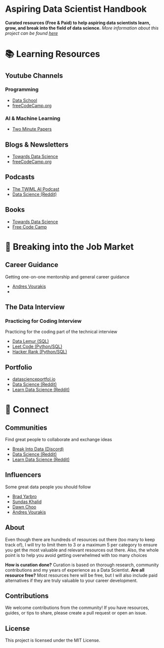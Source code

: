 # Aspiring Data Scientist Handbook

**Curated resources (Free & Paid) to help aspiring data scientists learn, grow, and break into the field of data science.** *More information about this project can be found [here](#about)*

# 📚 Learning Resources

## Youtube Channels

### Programming
- [Data School](https://www.youtube.com/@dataschool/videos)
- [freeCodeCamp.org](https://www.youtube.com/@freecodecamp/videos)

### AI & Machine Learning 
- [Two Minute Papers](https://www.youtube.com/@TwoMinutePapers)

## Blogs & Newsletters
- [Towards Data Science](https://towardsdatascience.com/)
- [freeCodeCamp.org]()

## Podcasts
- [The TWIML AI Podcast](https://open.spotify.com/show/2sp5EL7s7EqxttxwwoJ3i7)
- [Data Science (Reddit)]()

## Books
- [Towards Data Science]()
- [Free Code Camp]()

# 💼 Breaking into the Job Market

## Career Guidance
Getting one-on-one mentorship and general career guidance
- [Andres Vourakis](https://topmate.io/andres_vourakis)
- []()

## The Data Interview
### Practicing for Coding Interview
Practicing for the coding part of the technical interview
- [Data Lemur (SQL)](https://datalemur.com/sql-interview-questions)
- [Leet Code (Python/SQL)](https://leetcode.com/)
- [Hacker Rank (Python/SQL)](https://www.hackerrank.com/)

## Portfolio
- [datascienceportfol.io](datascienceportfol.io)
- [Data Science (Reddit)](https://www.reddit.com/r/datascience/)
- [Learn Data Science (Reddit)](https://www.reddit.com/r/learndatascience/)

# 🤝 Connect

## Communities
Find great people to collaborate and exchange ideas
- [Break Into Data (Discord)](https://discord.gg/Uyv7JZ3b)
- [Data Science (Reddit)](https://www.reddit.com/r/datascience/)
- [Learn Data Science (Reddit)](https://www.reddit.com/r/learndatascience/)

## Influencers
Some great data people you should follow
- [Brad Yarbro](https://www.linkedin.com/in/brad-yarbro/)
- [Sundas Khalid](https://www.linkedin.com/in/sundaskhalid/)
- [Dawn Choo](https://www.linkedin.com/in/data-dawn/)
- [Andres Vourakis](https://www.linkedin.com/in/andresvourakis/)

## About
Even though there are hundreds of resources out there (too many to keep track of), I will try to limit them to 3 or a maximum 5 per category to ensure you get the most valuable and relevant resources out there. Also, the whole point is to help you avoid getting overwhelmed with too many choices

**How is curation done?** Curation is based on thorough research, community contributions and my years of experience as a Data Scientist.
**Are all resource free?** Most resources here will be free, but I will also include paid alternatives if they are truly valuable to your career development.

## Contributions

We welcome contributions from the community! If you have resources, guides, or tips to share, please create a pull request or open an issue.

## License

This project is licensed under the MIT License.
